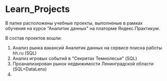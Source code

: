 # Learn_Projects
В папке расположены учебные проекты, выполненые в рамках обучения на курсе "Аналитик данных" на платорме Яндекс.Практикум.

В состав проектов вошли:

1. Анализ рынка вакансий Аналитик данных на сервисе поиска работы hh.ru (SQL)
2. Анализ игровых событий в "Секретах Темнолесья" (SQL)
3. Проанализирован рынок недвижимости Ленинградской области (SQL+DataLens)
4. 
